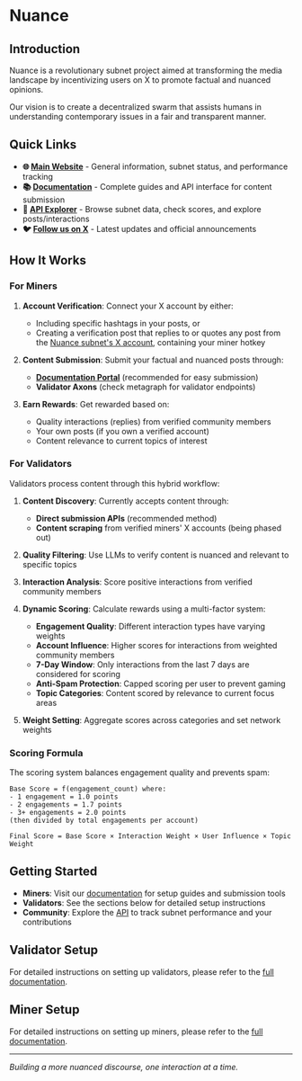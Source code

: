 # Nuance

## Introduction

Nuance is a revolutionary subnet project aimed at transforming the media landscape by incentivizing users on X to promote factual and nuanced opinions.

Our vision is to create a decentralized swarm that assists humans in understanding contemporary issues in a fair and transparent manner.

## Quick Links

- **🌐 [Main Website](https://www.nuance.info/)** - General information, subnet status, and performance tracking
- **📚 [Documentation](https://www.docs.nuance.info/)** - Complete guides and API interface for content submission
- **🔗 [API Explorer](http://api.nuance.info/scalar)** - Browse subnet data, check scores, and explore posts/interactions
- **🐦 [Follow us on X](https://x.com/NuanceSubnet)** - Latest updates and official announcements

## How It Works

### For Miners

1. **Account Verification**: Connect your X account by either:
   - Including specific hashtags in your posts, or
   - Creating a verification post that replies to or quotes any post from the [Nuance subnet's X account](https://x.com/NuanceSubnet), containing your miner hotkey

2. **Content Submission**: Submit your factual and nuanced posts through:
   - **[Documentation Portal](https://www.docs.nuance.info/)** (recommended for easy submission)
   - **Validator Axons** (check metagraph for validator endpoints)

3. **Earn Rewards**: Get rewarded based on:
   - Quality interactions (replies) from verified community members
   - Your own posts (if you own a verified account)
   - Content relevance to current topics of interest

### For Validators

Validators process content through this hybrid workflow:

1. **Content Discovery**: Currently accepts content through:
   - **Direct submission APIs** (recommended method)
   - **Content scraping** from verified miners' X accounts (being phased out)
2. **Quality Filtering**: Use LLMs to verify content is nuanced and relevant to specific topics
3. **Interaction Analysis**: Score positive interactions from verified community members
4. **Dynamic Scoring**: Calculate rewards using a multi-factor system:
   - **Engagement Quality**: Different interaction types have varying weights
   - **Account Influence**: Higher scores for interactions from weighted community members
   - **7-Day Window**: Only interactions from the last 7 days are considered for scoring
   - **Anti-Spam Protection**: Capped scoring per user to prevent gaming
   - **Topic Categories**: Content scored by relevance to current focus areas

5. **Weight Setting**: Aggregate scores across categories and set network weights

### Scoring Formula

The scoring system balances engagement quality and prevents spam:

```
Base Score = f(engagement_count) where:
- 1 engagement = 1.0 points
- 2 engagements = 1.7 points  
- 3+ engagements = 2.0 points
(then divided by total engagements per account)

Final Score = Base Score × Interaction Weight × User Influence × Topic Weight
```

## Getting Started

- **Miners**: Visit our [documentation](https://www.docs.nuance.info/) for setup guides and submission tools
- **Validators**: See the sections below for detailed setup instructions
- **Community**: Explore the [API](http://api.nuance.info/scalar) to track subnet performance and your contributions

## Validator Setup

For detailed instructions on setting up validators, please refer to the [full documentation](./docs/validators.md).

## Miner Setup

For detailed instructions on setting up miners, please refer to the [full documentation](./docs/miners.md).

---

*Building a more nuanced discourse, one interaction at a time.*